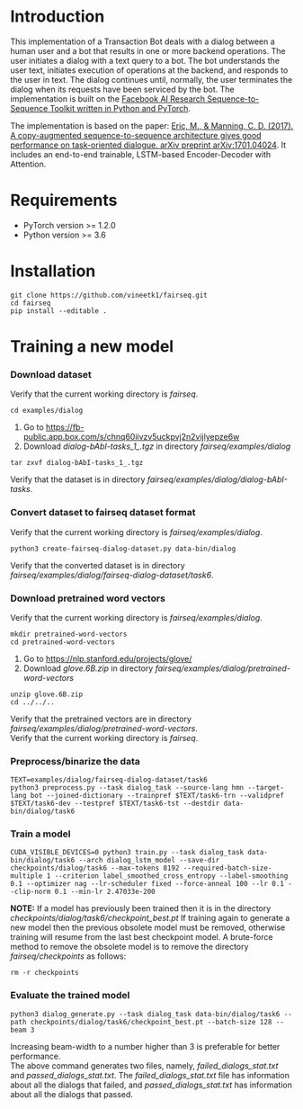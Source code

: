 # Introduction
This implementation of a Transaction Bot deals with a dialog between a human user and a bot that results in one or more backend operations. The user initiates a dialog with a text query to a bot. The bot understands the user text, initiates execution of operations at the backend, and responds to the user in text. The dialog continues until, normally, the user terminates the dialog when its requests have been serviced by the bot. The implementation is built on the <a href="https://github.com/pytorch/fairseq" target="_blank">Facebook AI Research Sequence-to-Sequence Toolkit written in Python and PyTorch</a>.

The implementation is based on the paper: <a href="https://arxiv.org/pdf/1701.04024.pdf" target="_blank">Eric, M., & Manning, C. D. (2017). A copy-augmented sequence-to-sequence architecture gives good performance on task-oriented dialogue. arXiv preprint arXiv:1701.04024</a>. It includes an end-to-end trainable, LSTM-based Encoder-Decoder with Attention.
# Requirements
* PyTorch version >= 1.2.0
* Python version >= 3.6
# Installation
```
git clone https://github.com/vineetk1/fairseq.git
cd fairseq
pip install --editable .
```
# Training a new model
### Download dataset
Verify that the current working directory is *fairseq*.
```
cd examples/dialog
```
1. Go to https://fb-public.app.box.com/s/chnq60iivzv5uckpvj2n2vijlyepze6w 
1. Download *dialog-bAbI-tasks_1_.tgz* in directory *fairseq/examples/dialog*  
```
tar zxvf dialog-bAbI-tasks_1_.tgz
```
Verify that the dataset is in directory *fairseq/examples/dialog/dialog-bAbI-tasks*.   
### Convert dataset to fairseq dataset format
Verify that the current working directory is *fairseq/examples/dialog*.  
```
python3 create-fairseq-dialog-dataset.py data-bin/dialog
```
Verify that the converted dataset is in directory *fairseq/examples/dialog/fairseq-dialog-dataset/task6*.  
### Download pretrained word vectors
Verify that the current working directory is *fairseq/examples/dialog*.
```
mkdir pretrained-word-vectors
cd pretrained-word-vectors
```
1. Go to https://nlp.stanford.edu/projects/glove/
1. Download *glove.6B.zip* in directory *fairseq/examples/dialog/pretrained-word-vectors*
```
unzip glove.6B.zip
cd ../../..
```
Verify that the pretrained vectors are in directory *fairseq/examples/dialog/pretrained-word-vectors*.    
Verify that the current working directory is *fairseq*.
### Preprocess/binarize the data
```
TEXT=examples/dialog/fairseq-dialog-dataset/task6
python3 preprocess.py --task dialog_task --source-lang hmn --target-lang bot --joined-dictionary --trainpref $TEXT/task6-trn --validpref $TEXT/task6-dev --testpref $TEXT/task6-tst --destdir data-bin/dialog/task6
```
### Train a model
```
CUDA_VISIBLE_DEVICES=0 python3 train.py --task dialog_task data-bin/dialog/task6 --arch dialog_lstm_model --save-dir checkpoints/dialog/task6 --max-tokens 8192 --required-batch-size-multiple 1 --criterion label_smoothed_cross_entropy --label-smoothing 0.1 --optimizer nag --lr-scheduler fixed --force-anneal 100 --lr 0.1 --clip-norm 0.1 --min-lr 2.47033e-200
```
**NOTE:** If a model has previously been trained then it is in the directory *checkpoints/dialog/task6/checkpoint_best.pt*
If training again to generate a new model then the previous obsolete model must be removed, otherwise training will resume from the last best checkpoint model. A brute-force method to remove the obsolete model is to remove the directory *fairseq/checkpoints* as follows:
```
rm -r checkpoints
```
### Evaluate the trained model
```
python3 dialog_generate.py --task dialog_task data-bin/dialog/task6 --path checkpoints/dialog/task6/checkpoint_best.pt --batch-size 128 --beam 3
```
Increasing beam-width to a number higher than 3 is preferable for better performance.  
The above command generates two files, namely, *failed_dialogs_stat.txt* and *passed_dialogs_stat.txt*. The *failed_dialogs_stat.txt* file has information about all the dialogs that failed, and *passed_dialogs_stat.txt* has information about all the dialogs that passed.  
